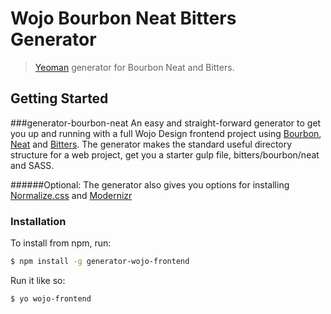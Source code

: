 # Wojo Bourbon Neat Bitters Generator

> [Yeoman](http://yeoman.io) generator for Bourbon Neat and Bitters.


## Getting Started


###generator-bourbon-neat
An easy and straight-forward generator to get you up and running with a full Wojo Design frontend project using [Bourbon](http://bourbon.io/), [Neat](http://neat.bourbon.io/) and [Bitters](http://http://bitters.bourbon.io/). The generator makes the standard useful directory structure for a web project, get you a starter gulp file, bitters/bourbon/neat and SASS.

######Optional:
The generator also gives you options for installing [Normalize.css](http://necolas.github.io/normalize.css/) and [Modernizr](http://modernizr.com/)


### Installation


To install from npm, run:

```bash
$ npm install -g generator-wojo-frontend
```

Run it like so:

```bash
$ yo wojo-frontend
```

